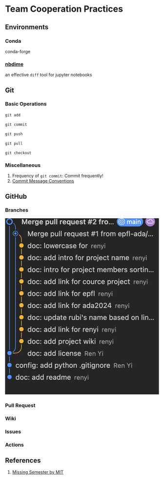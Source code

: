 # Team Cooperation Practices

## Environments

### Conda
conda-forge

### [nbdime](https://github.com/jupyter/nbdime)
an effective `diff` tool for jupyter notebooks

## Git

### Basic Operations
`git add`

`git commit`

`git push`

`git pull`


`git checkout`


### Miscellaneous
1. Frequency of `git commit`: Commit frequently!
2. [Commit Message Conventions](https://www.conventionalcommits.org/en/v1.0.0/#summary)


## GitHub
### Branches

![cooperation practice](/imgs/branches.png)

### Pull Request

### Wiki

### Issues

### Actions

## References
1. [Missing Semester by MIT](https://missing.csail.mit.edu)
